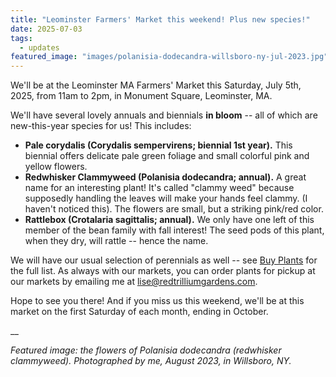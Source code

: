 ```yaml
---
title: "Leominster Farmers' Market this weekend! Plus new species!"
date: 2025-07-03
tags:
  - updates
featured_image: "images/polanisia-dodecandra-willsboro-ny-jul-2023.jpg"
---
```


We'll be at the Leominster MA Farmers' Market this Saturday, July 5th, 2025, from 11am to 2pm, in Monument Square, Leominster, MA.  

We'll have several lovely annuals and biennials **in bloom** -- all of which are new-this-year species for us! This includes:

- **Pale corydalis (Corydalis sempervirens; biennial 1st year).** This biennial offers delicate pale green foliage and small colorful pink and yellow flowers. 
- **Redwhisker Clammyweed (Polanisia dodecandra; annual).** A great name for an interesting plant! It's called "clammy weed" because supposedly handling the leaves will make your hands feel clammy. (I haven't noticed this). The flowers are small, but a striking pink/red color.  
- **Rattlebox (Crotalaria sagittalis; annual).** We only have one left of this member of the bean family with fall interest! The seed pods of this plant, when they dry, will rattle -- hence the name. 

We will have our usual selection of perennials as well -- see [Buy Plants](/buy-plants/) for the full list. As always with our markets, you can order plants for pickup at our markets by emailing me at [lise@redtrilliumgardens.com](mailto:lise@redtrilliumgardens.com).

Hope to see you there! And if you miss us this weekend, we'll be at this market on the first Saturday of each month, ending in October. 

__

*Featured image: the flowers of Polanisia dodecandra (redwhisker clammyweed). Photographed by me, August 2023, in Willsboro, NY.*